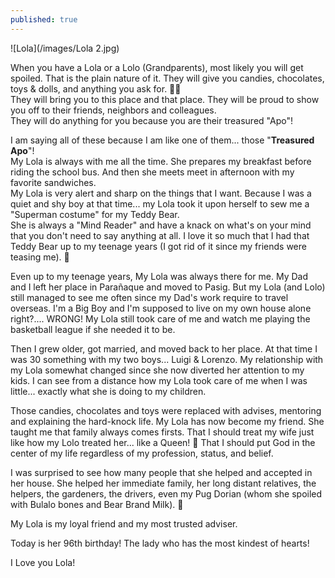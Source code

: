```yaml
---
published: true
---
```

![Lola](/images/Lola 2.jpg)

When you have a Lola or a Lolo (Grandparents), most likely you will get spoiled. That is the plain nature of it.
They will give you candies, chocolates, toys & dolls, and anything you ask for. 🍬🍫   
They will bring you to this place and that place. They will be proud to show you off to their friends, neighbors and colleagues.   
They will do anything for you because you are their treasured "Apo"!

I am saying all of these because I am like one of them... those "**Treasured Apo**"!   
My Lola is always with me all the time. She prepares my breakfast before riding the school bus. And then she meets meet in afternoon with my favorite sandwiches.   
My Lola is very alert and sharp on the things that I want. Because I was a quiet and shy boy at that time... my Lola took it upon herself to sew me a "Superman costume" for my Teddy Bear.   
She is always a "Mind Reader" and have a knack on what's on your mind that you don't need to say anything at all.
I love it so much that I had that Teddy Bear up to my teenage years (I got rid of it since my friends were teasing me). 🐻

Even up to my teenage years, My Lola was always there for me. My Dad and I left her place in Parañaque and moved to Pasig. But my Lola (and Lolo) still managed to see me often since my Dad's work require to travel overseas.
I'm a Big Boy and I'm supposed to live on my own house alone right?....
WRONG! My Lola still took care of me and watch me playing the basketball league if she needed it to be.

Then I grew older, got married, and moved back to her place. At that time I was 30 something with my two boys... Luigi & Lorenzo.
My relationship with my Lola somewhat changed since she now diverted her attention to my kids.
I can see from a distance how my Lola took care of me when I was little... exactly what she is doing to my children.

Those candies, chocolates and toys were replaced with advises, mentoring and explaining the hard-knock life.
My Lola has now become my friend. She taught me that family always comes firsts. That I should treat my wife just like how my Lolo treated her... like a Queen! 👑
That I should put God in the center of my life regardless of my profession, status, and belief.

I was surprised to see how many people that she helped and accepted in her house. She helped her immediate family, her long distant relatives, the helpers, the gardeners, the drivers, even my Pug Dorian (whom she spoiled with Bulalo bones and Bear Brand Milk). 🍼

My Lola is my loyal friend and my most trusted adviser.

Today is her 96th birthday! The lady who has the most kindest of hearts!

I Love you Lola!
